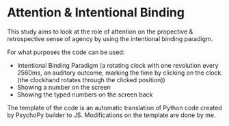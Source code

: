 # Attention & Intentional Binding

This study aims to look at the role of attention on the propective & retrospective sense of agency by using the intentional binding paradigm.

For what purposes the code can be used:

- Intentional Binding Paradigm (a rotating clock with one revolution every 2560ms, an auditory outcome, marking the time by clicking on the clock (the clockhand rotates through the clicked position))
- Showing a number on the screen 
- Showing the typed numbers on the screen back

The template of the code is an automatic translation of Python code created by PsychoPy builder to JS. 
Modifications on the template are done by me.
